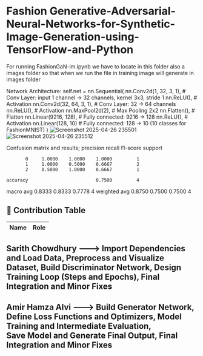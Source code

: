 # Fashion Generative-Adversarial-Neural-Networks-for-Synthetic-Image-Generation-using-TensorFlow-and-Python

For running FashionGaN-im.ipynb we have to locate in this folder also a images folder so that when we run the file in training image will generate in images folder 

 Network Architecture:
 self.net = nn.Sequential(
    nn.Conv2d(1, 32, 3, 1),        # Conv Layer: input 1 channel -> 32 channels, kernel 3x3, stride 1
    nn.ReLU(),                     # Activation
    nn.Conv2d(32, 64, 3, 1),        # Conv Layer: 32 -> 64 channels
    nn.ReLU(),                     # Activation
    nn.MaxPool2d(2),                # Max Pooling 2x2
    nn.Flatten(),                  # Flatten
    nn.Linear(9216, 128),           # Fully connected: 9216 -> 128
    nn.ReLU(),                     # Activation
    nn.Linear(128, 10)              # Fully connected: 128 -> 10 (10 classes for FashionMNIST)
)
![Screenshot 2025-04-26 235501](https://github.com/user-attachments/assets/9442eaf4-7c35-4836-8913-0d9c11a12e83)
![Screenshot 2025-04-26 235512](https://github.com/user-attachments/assets/c1658564-1748-4dcd-b9a7-09cec9ad8841)

Confusion matrix and results;
 precision    recall  f1-score   support

           0     1.0000    1.0000    1.0000         1
           1     1.0000    0.5000    0.6667         2
           2     0.5000    1.0000    0.6667         1

    accuracy                         0.7500         4
   macro avg     0.8333    0.8333    0.7778         4
weighted avg     0.8750    0.7500    0.7500         4


## 👥 Contribution Table
| Name             |               Role |
|----------------- |--------------------|

 Sarith Chowdhury ---> Import Dependencies and Load Data, Preprocess and Visualize Dataset, Build Discriminator Network, Design Training Loop (Steps and Epochs),
                        Final Integration and Minor Fixes
---------------------------------------------------------------------------------------------------------------------------------------------------------------
 Amir Hamza Alvi ---> Build Generator Network, Define Loss Functions and Optimizers, Model Training and Intermediate Evaluation,                                 
                      Save Model and Generate Final Output, Final Integration and Minor Fixes				                                                         
----------------------------------------------------------------------------------------------------------------------------------------------------------------


